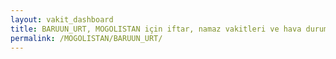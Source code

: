 ```yaml
---
layout: vakit_dashboard
title: BARUUN_URT, MOGOLISTAN için iftar, namaz vakitleri ve hava durumu - ilçe/eyalet seç
permalink: /MOGOLISTAN/BARUUN_URT/
---
```


<script type="text/javascript">
  var GLOBAL_COUNTRY = 'MOGOLISTAN';
  var GLOBAL_CITY = 'BARUUN_URT';
  var GLOBAL_STATE = '';
  var lat = 72;
  var lon = 21;
</script>
